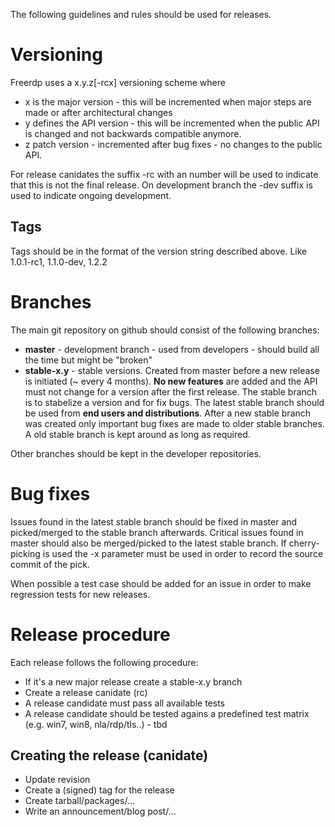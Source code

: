 The following guidelines and rules should be used for releases.

# Versioning

Freerdp uses a x.y.z[-rcx] versioning scheme where
* x is the major version - this will be incremented when major steps are made or after architectural changes
* y defines the API version - this will be incremented when the public API is changed and not backwards compatible anymore.
* z patch version - incremented after bug fixes - no changes to the public API.

For release canidates the suffix -rc with an number will be used to indicate that this is not the final release. On development branch the -dev suffix is used to indicate ongoing development.

## Tags
Tags should be in the format of the version string described above. Like 1.0.1-rc1, 1.1.0-dev, 1.2.2


# Branches

The main git repository on github should consist of the following branches:
* **master** - development branch - used from developers - should build all the time but might be "broken"
* **stable-x.y** - stable versions. Created from master before a new release is initiated (~ every 4 months). **No new features** are added and the API must not change for a version after the first release. The stable branch is to stabelize a version and for fix bugs. The latest stable branch should be used from **end users and distributions**. After a new stable branch was created only important bug fixes are made to older stable branches. A old stable branch is kept around as long as required.

Other branches should be kept in the developer repositories.

# Bug fixes

Issues found in the latest stable branch should be fixed in master and picked/merged to the stable branch afterwards.
Critical issues found in master should also be merged/picked to the latest stable branch.
If cherry-picking is used the -x parameter must be used in order to record the source commit of the pick.

When possible a test case should be added for an issue in order to make regression tests for new releases.

# Release procedure

Each release follows the following procedure:

* If it's a new major release create a stable-x.y branch
* Create a release canidate (rc)
* A release candidate must pass all available tests
* A release candidate should be tested agains a predefined test matrix (e.g. win7, win8, nla/rdp/tls..) - tbd

## Creating the release (canidate)
* Update revision
* Create a (signed) tag for the release
* Create tarball/packages/...
* Write an announcement/blog post/...